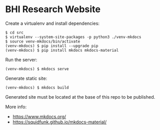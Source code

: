 # BHI Research Website

Create a virtualenv and install dependencies:

```
$ cd src
$ virtualenv --system-site-packages -p python3 ./venv-mkdocs
$ source venv-mkdocs/bin/activate
(venv-mkdocs) $ pip install --upgrade pip
(venv-mkdocs) $ pip install mkdocs mkdocs-material
```

Run the server:

```
(venv-mkdocs) $ mkdocs serve
```

Generate static site:

```
(venv-mkdocs) $ mkdocs build
```

Generated site must be located at the base of this repo to be published.

More info:
- https://www.mkdocs.org/
- https://squidfunk.github.io/mkdocs-material/

